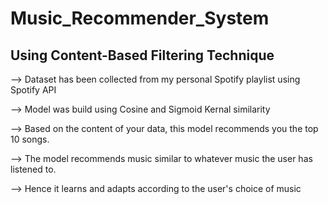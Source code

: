 # Music_Recommender_System

## Using Content-Based Filtering Technique

--> Dataset has been collected from my personal Spotify playlist using Spotify API 

--> Model was build using Cosine and Sigmoid Kernal similarity

--> Based on the content of your data, this model recommends you the top 10 songs.

--> The model recommends music similar to whatever music the user has listened to.

--> Hence it learns and adapts according to the user's choice of music
